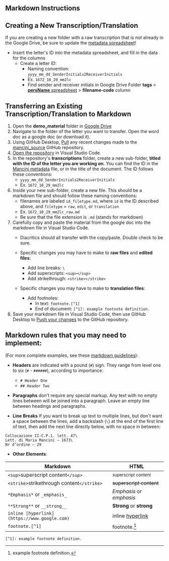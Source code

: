 ## Markdown Instructions

## Creating a New Transcription/Translation
If you are creating a new folder with a raw transcription that is *not* already in the Google Drive, be sure to update the [metadata spreadsheet](https://docs.google.com/spreadsheets/d/1ve8mjVhXRjiXzofISLAPInTzww7tZuK9NUtxJyBvMNk/edit?usp=sharing)!
- Insert the letter's ID into the metadata spreadsheet, and fill in the data for the columns
    - Create a letter ID:
        - Naming convention: `yyyy_mm_dd_SenderInitials2ReceiverInitials`
        - Ex. `1672_10_29_mm2lc`
        - Find sender and receiver initials in Google Drive Folder **tags** > [**persName** spreadsheet](https://docs.google.com/spreadsheets/d/1LAvt-O72kRdg07OP7rPGmpFmYtjBstf51lrXT5hL3vU/edit?usp=sharing) > **filename-code** column


## Transferring an Existing Transcription/Translation to Markdown
1. Open the **demo_material** folder in [Google Drive](https://drive.google.com/drive/folders/1a-OmhVezrV3SK1xYITv-tBVST8cqOeHv?usp=sharing)
2. Navigate to the folder of the letter you want to transfer. Open the word doc as a google doc (or download it). 
3. Using GitHub Desktop, [Pull](https://lib-static.github.io/howto/howtos/pushpullchanges.html) any recent changes made to the [mancini_source](https://github.com/thecdil/mancini_source) GitHub repository. 
4. [Open the repository](https://lib-static.github.io/howto/howtos/openrepointexteditor.html) in Visual Studio Code.
5. In the repository's **transcriptions** folder, create a new sub-folder, **titled with the ID of the letter you are working on**. You can find the ID in the [Mancini metadata](https://docs.google.com/spreadsheets/d/1ve8mjVhXRjiXzofISLAPInTzww7tZuK9NUtxJyBvMNk/edit?usp=sharing) file, or in the title of the document. The ID follows these conventions:
    - `yyyy_mm_dd_SenderInitials2ReceiverInitials`
    - Ex. `1672_10_29_mm2lc`
6. Inside your new sub-folder, create a new file. This should be a markdown file and should follow these naming conventions:
    - filenames are labeled `id_filetype.md`, where `id` is the ID described above, and `filetype` = `raw`, `edit`, or `translation`
    - Ex. `1672_10_29_mm2lc_raw.md`
    - Be sure that the file extension is `.md` (stands for markdown)
7. Carefully copy and paste the material from the google doc into the markdown file in Visual Studio Code. 
    - Diacritics should all transfer with the copy/paste. Double check to be sure.
    
    - Specific changes you may have to make to **raw files** and **edited files**:
		- Add line breaks: `\`
		- Add superscripts: `<sup></sup>`
        - Add strikethrough: `<strike></strike>`

    - Specific changes you may have to make to **translation files**:
        - Add footnotes: 
            - In text: `footnote.[^1]`
            - End of document: `[^1]: example footnote definition.`
8. Save your markdown file in Visual Studio Code, then use GitHub Desktop to [Push your changes](https://lib-static.github.io/howto/howtos/pushpullchanges.html) to the GitHub repository.


## Markdown rules that you may need to implement: 

(For more complete examples, see these [markdown guidelines](https://evanwill.github.io/write-md/content/2-markdown.html)):

- **Headers** are indicated with a pound (`#`) sign. They range from level one to six (`#` - `######`), according to importance:
    - `# Header One`
    - `## Header Two`

- **Paragraphs** don't require any special markup. Any text with no empty lines between will be joined into a paragraph. Leave an empty line between headings and paragraphs.

- **Line Breaks** If you want to break up text to multiple lines, but don't want a space between the lines, add a backslash (`\`) at the end of the first line of text, then add the next line directly below, with no space in between:
```
Collocazione II-C.P.1. lett. 47\
Lett. di Maria Mancini – 1673\
Nr d’ordine – 29
```

- **Other Elements**:

| Markdown | HTML |
| --- | --- |
| `<sup>`superscript content`</sup>` | <sup>superscript content</sup>|
| `<strike>`strikethrough content`</strike>` | <strike>superscript content</strike>|
| `*Emphasis*` or `_emphasis_` | *Emphasis* or _emphasis_ |
| `**Strong**` or `__strong__` | **Strong** or __strong__ |
| `inline [hyperlink](https://www.google.com)` | inline [hyperlink](https://www.google.com) |
| `footnote.[^1]` | footnote.[^1] |

`[^1]: example footnote definition.`

[^1]: example footnote definition.


